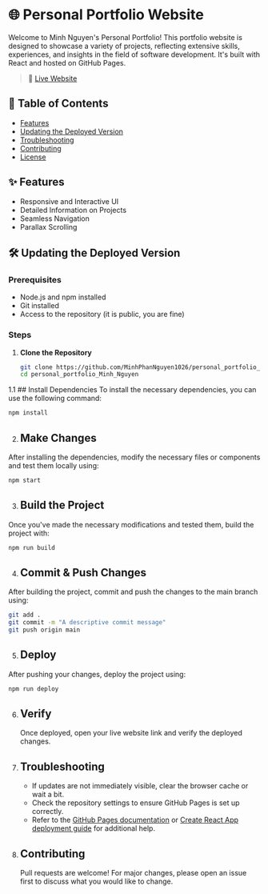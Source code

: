 # 🌐 Personal Portfolio Website

Welcome to Minh Nguyen's Personal Portfolio! This portfolio website is designed to showcase a variety of projects, reflecting extensive skills, experiences, and insights in the field of software development. It's built with React and hosted on GitHub Pages.

> 🔗 [Live Website](https://minhphannguyen1026.github.io/personal_portfolio_Minh_Nguyen/)

## 📌 Table of Contents
- [Features](#-features)
- [Updating the Deployed Version](#-updating-the-deployed-version)
- [Troubleshooting](#-troubleshooting)
- [Contributing](#-contributing)
- [License](#-license)

## ✨ Features
- Responsive and Interactive UI
- Detailed Information on Projects
- Seamless Navigation
- Parallax Scrolling

## 🛠 Updating the Deployed Version
### Prerequisites
- Node.js and npm installed
- Git installed
- Access to the repository (it is public, you are fine)

### Steps
1. **Clone the Repository**
   ```sh
   git clone https://github.com/MinhPhanNguyen1026/personal_portfolio_Minh_Nguyen.git
   cd personal_portfolio_Minh_Nguyen
   ```

1.1 ## Install Dependencies
To install the necessary dependencies, you can use the following command:
   ```sh
   npm install
   ```

2. ## Make Changes
After installing the dependencies, modify the necessary files or components and test them locally using:
   ```sh
   npm start
   ```

3. ## Build the Project
Once you've made the necessary modifications and tested them, build the project with:
   ```sh
   npm run build
   ```

4. ## Commit & Push Changes
After building the project, commit and push the changes to the main branch using:
   ```sh
   git add .
   git commit -m "A descriptive commit message"
   git push origin main
   ```

5. ## Deploy
After pushing your changes, deploy the project using:
   ```sh
   npm run deploy
   ```

6. ## Verify
   Once deployed, open your live website link and verify the deployed changes.

7. ## Troubleshooting
   - If updates are not immediately visible, clear the browser cache or wait a bit.
   - Check the repository settings to ensure GitHub Pages is set up correctly.
   - Refer to the [GitHub Pages documentation](https://docs.github.com/en/pages) or [Create React App deployment guide](https://create-react-app.dev/docs/deployment/#github-pages) for additional help.

8. ## Contributing
   Pull requests are welcome! For major changes, please open an issue first to discuss what you would like to change.



